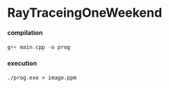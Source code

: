 # RayTraceingOneWeekend

#### compilation

```cpp
g++ main.cpp -o prog
```

#### execution

```
./prog.exe > image.ppm
```